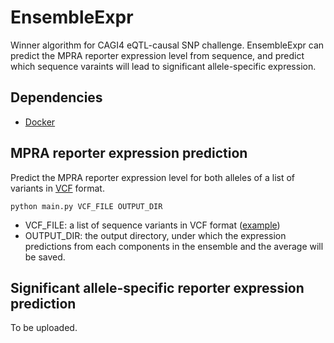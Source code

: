 # EnsembleExpr
Winner algorithm for CAGI4 eQTL-causal SNP challenge. EnsembleExpr can predict the MPRA reporter expression level from sequence, and predict which sequence varaints will lead to significant allele-specific expression. 

## Dependencies
+	[Docker](https://www.docker.com/)

## MPRA reporter expression prediction 
Predict the MPRA reporter expression level for both alleles of a list of variants in [VCF](http://www.1000genomes.org/wiki/Analysis/vcf4.0/) format.
```
python main.py VCF_FILE OUTPUT_DIR
```
+ VCF_FILE: a list of sequence variants in VCF format ([example](https://github.com/gifford-lab/EnsembleExpr/blob/master/example/test.vcf))
+ OUTPUT_DIR: the output directory, under which the expression predictions from each components in the ensemble and the average will be saved.

## Significant allele-specific reporter expression prediction
To be uploaded.
